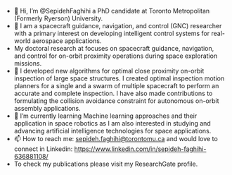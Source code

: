 - 👋 Hi, I’m @SepidehFaghihi a PhD candidate at Toronto Metropolitan (Formerly Ryerson) University.
- 👀 I am a spacecraft guidance, navigation, and control (GNC) researcher with a primary interest on developing intelligent control systems for real-world aerospace applications.
- My doctoral research at focuses on spacecraft guidance, navigation, and control for on-orbit proximity operations during space exploration missions.
- 💞️ I developed new algorithms for optimal close proximity on-orbit inspection of large space structures. I created optimal inspection motion planners for a single and a swarm of multiple spacecraft to perform an accurate and complete inspection. I have also made contributions to formulating the collision avoidance constraint for autonomous on-orbit assembly applications.
- 🌱 I’m currently learning Machine learning approaches and their application in space robotics as I am also interested in studying and advancing artificial intelligence technologies for space applications.
- 📫 How to reach me: sepideh.faghihi@torontomu.ca and would love to connect in Linkedin: https://www.linkedin.com/in/sepideh-faghihi-636881108/
- To check my publications please visit my ResearchGate profile.

<!---
SepidehFaghihi/SepidehFaghihi is a ✨ special ✨ repository because its `README.md` (this file) appears on your GitHub profile.
You can click the Preview link to take a look at your changes.
--->
